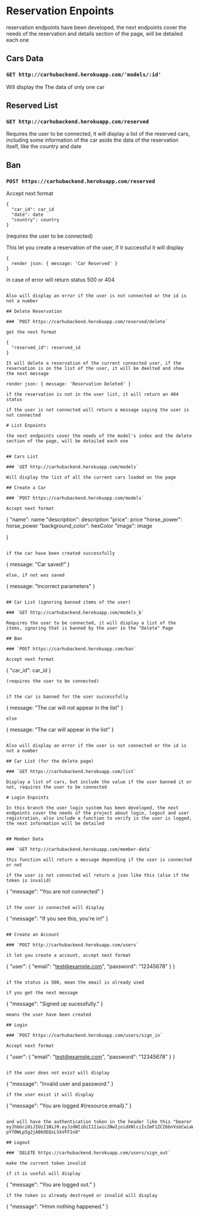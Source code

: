 # Reservation Enpoints

reservation endpoints have been developed, the next endpoints cover the needs of the reservation and details section of the page, will be detailed each one


## Cars Data

### `GET http://carhubackend.herokuapp.com/'models/:id'`

Will display the The data of only one car

## Reserved List

### `GET http://carhubackend.herokuapp.com/reserved`

Requires the user to be connected, it will display a list of the reserved cars, including some information of the car aside the data of the reservation itself, like the country and date

## Ban

### `POST https://carhubackend.herokuapp.com/reserved`

Accept next format
```
{
  "car_id": car_id
  "date": date
  "country": country
}
```
(requires the user to be connected)


This let you create a reservation of the user, if it successful it will display
```
{ 
  render json: { message: 'Car Reserved' }
}
```
in case of error will return status 500 or 404
```

Also will display an error if the user is not connected or the id is not a number

## Delete Reservation

### `POST https://carhubackend.herokuapp.com/reserved/delete`

get the next format

{
  "reserved_id": reserved_id
}

It will delete a reservation of the current connected user, if the reservation is on the list of the user, it will be deelted and show the next message

render json: { message: 'Reservation Deleted' }

if the reservation is not in the user list, it will return an 404 status

if the user is not connected will return a message saying the user is not connected

# List Enpoints

the next endpoints cover the needs of the model's index and the delete section of the page, will be detailed each one


## Cars List

### `GET http://carhubackend.herokuapp.com/models`

Will display the list of all the current cars loaded on the page

## Create a Car

### `POST https://carhubackend.herokuapp.com/models`

Accept next format
```
{
  "name": name
  "description": description
  "price": price
  "horse_power": horse_power
  "background_color": hexColor
  "image": image

}
```

if the car have been created successfully
```
{ 
  message: "Car saved!"
}
```
else, if not was saved
```
{ 
  message: "Incorrect parameters"
}
```

## Car List (ignoring banned items of the user)

### `GET http://carhubackend.herokuapp.com/models_b`

Requires the user to be connected, it will display a list of the items, ignoring that is banned by the user in the "Delete" Page

## Ban

### `POST https://carhubackend.herokuapp.com/ban`

Accept next format
```
{
  "car_id": car_id
}
```
(requires the user to be connected)


if the car is banned for the user successfully
```
{ 
  message: "The car will not appear in the list"
}
```
else
```
{ 
message: "The car will appear in the list"
}
```

Also will display an error if the user is not connected or the id is not a number

## Car List (for the delete page)

### `GET https://carhubackend.herokuapp.com/list`

Display a list of cars, but include the value if the user banned it or not, requires the user to be connected

# Login Enpoints

In this branch the user login system has been developed, the next endpoints cover the needs of the project about login, logout and user registration, also include a function to verify is the user is logged, the next information will be detailed


## Member Data

### `GET http://carhubackend.herokuapp.com/member-data`

this function will return a message depending if the user is connected or not

if the user is not connected wil return a json like this (also if the token is invalid)
```
{
    "message": "You are not connected"
}
```

if the user is connected will display
```
{
    "message": "If you see this, you're in!"
}
```

## Create an Account

### `POST http://carhubackend.herokuapp.com/users`

it let you create a account, accept next format
```
{
  "user": {
    "email": "test@example.com",
     "password": "12345678"
   }
}
```

if the status is 500, mean the email is already used

if you get the next message
```
{
    "message": "Signed up sucessfully."
}
```
means the user have been created

## Login

### `POST https://carhubackend.herokuapp.com/users/sign_in`

Accept next format
```
{
  "user": {
    "email": "test@example.com",
     "password": "12345678"
   }
}
```

if the user does not exist will display
```
{
    "message": "Invalid user and password."
}
```
if the user exist it will display
```
{
    "message": "You are logged #{resource.email}."
}
```

and will have the authentication token in the header like this "bearer eyJhbGciOiJIUzI1NiJ9.eyJzdWIiOiI1Iiwic2NwIjoidXNlciIsImF1ZCI6bnVsbCwiaWF0IjoxNjM5MzIzNzQ4LCJleHAiOjE2MzkzMjczNDgsImp0aSI6Ijg0MDI5ZDU4LWY3NzUtNDk5Ny04Yzk0LTZlMDVjY2U0YTlhMiJ9.15KzGIWy7n1Gcsr-pY70WLp5g2jA86OEQsLSkVFF1n8"

## Logout

### `DELETE https://carhubackend.herokuapp.com/users/sign_out`

make the current token invalid

if it is useful will display
```
{
  "message": "You are logged out."
}
```
if the token is already destroyed or invalid will display 
```
{
    "message": "Hmm nothing happened."
}
```